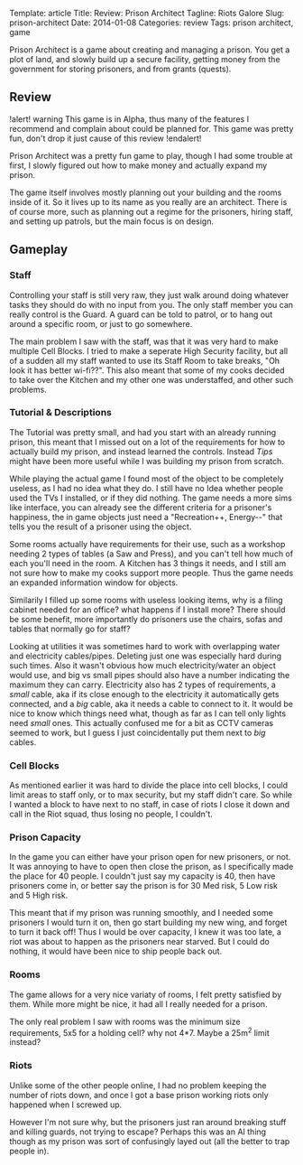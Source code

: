 Template: article
Title: Review: Prison Architect
Tagline: Riots Galore
Slug: prison-architect
Date: 2014-01-08
Categories: review
Tags: prison architect, game



Prison Architect is a game about creating and managing a prison. You get a plot of land, and slowly build up a secure facility, getting money from the government for storing prisoners, and from grants (quests).


## Review

!alert! warning
	This game is in Alpha, thus many of the features I recommend and complain about could be planned for.
	This game was pretty fun, don't drop it just cause of this review
!endalert!

Prison Architect was a pretty fun game to play, though I had some trouble at first, I slowly figured out how to make money and actually expand my prison.

The game itself involves mostly planning out your building and the rooms inside of it. So it lives up to its name as you really are an architect. There is of course more, such as planning out a regime for the prisoners, hiring staff, and setting up patrols, but the main focus is on design.



## Gameplay

### Staff

Controlling your staff is still very raw, they just walk around doing whatever tasks they should do with no input from you. The only staff member you can really control is the Guard. A guard can be told to patrol, or to hang out around a specific room, or just to go somewhere.

The main problem I saw with the staff, was that it was very hard to make multiple Cell Blocks. I tried to make a seperate High Security facility, but all of a sudden all my staff wanted to use its Staff Room to take breaks, "Oh look it has better wi-fi??". This also meant that some of my cooks decided to take over the Kitchen and my other one was understaffed, and other such problems.



### Tutorial & Descriptions

The Tutorial was pretty small, and had you start with an already running prison, this meant that I missed out on a lot of the requirements for how to actually build my prison, and instead learned the controls. Instead *Tips* might have been more useful while I was building my prison from scratch.

While playing the actual game I found most of the object to be completely useless, as I had no idea what they do. I still have no Idea whether people used the TVs I installed, or if they did nothing. The game needs a more sims like interface, you can already see the different criteria for a prisoner's happiness, the in game objects just need a "Recreation++, Energy--" that tells you the result of a prisoner using the object.

Some rooms actually have requirements for their use, such as a workshop needing 2 types of tables (a Saw and Press), and you can't tell how much of each you'll need in the room. A Kitchen has 3 things it needs, and I still am not sure how to make my cooks support more people. Thus the game needs an expanded information window for objects.

Similarily I filled up some rooms with useless looking items, why is a filing cabinet needed for an office? what happens if I install more? There should be some benefit, more importantly do prisoners use the chairs, sofas and tables that normally go for staff?


Looking at utilities it was sometimes hard to work with overlapping water and electricity cables/pipes. Deleting just one was especially hard during such times. Also it wasn't obvious how much electricity/water an object would use, and big vs small pipes should also have a number indicating the maximum they can carry. Electricity also has 2 types of requirements, a *small* cable, aka if its close enough to the electricity it automatically gets connected, and a *big* cable, aka it needs a cable to connect to it. It would be nice to know which things need what, though as far as I can tell only lights need *small* ones. This actually confused me for a bit as CCTV cameras seemed to work, but I guess I just coincidentally put them next to *big* cables.



### Cell Blocks

As mentioned earlier it was hard to divide the place into cell blocks, I could limit areas to staff only, or to max security, but my staff didn't care. So while I wanted a block to have next to no staff, in case of riots I close it down and call in the Riot squad, thus losing no people, I couldn't.



### Prison Capacity

In the game you can either have your prison open for new prisoners, or not. It was annoying to have to open then close the prison, as I specifically made the place for 40 people. I couldn't just say my capacity is 40, then have prisoners come in, or better say the prison is for 30 Med risk, 5 Low risk and 5 High risk.

This meant that if my prison was running smoothly, and I needed some prisoners I would turn it on, then go start building my new wing, and forget to turn it back off! Thus I would be over capacity, I knew it was too late, a riot was about to happen as the prisoners near starved. But I could do nothing, it would have been nice to ship people back out.


### Rooms

The game allows for a very nice variaty of rooms, I felt pretty satisfied by them. While more might be nice, it had all I really needed for a prison.

The only real problem I saw with rooms was the minimum size requirements, 5x5 for a holding cell? why not 4*7. Maybe a 25m<sup>2</sup> limit instead?


### Riots

Unlike some of the other people online, I had no problem keeping the number of riots down, and once I got a base prison working riots only happened when I screwed up.

However I'm not sure why, but the prisoners just ran around breaking stuff and killing guards, not trying to escape? Perhaps this was an AI thing though as my prison was sort of confusingly layed out (all the better to trap people in).







